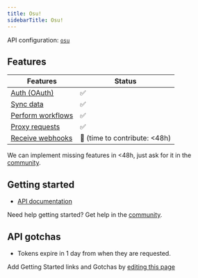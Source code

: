 ```yaml
---
title: Osu!
sidebarTitle: Osu!
---
```


API configuration: [`osu`](https://terapi.dev/providers.yaml)

## Features

| Features | Status |
| - | - |
| [Auth (OAuth)](/integrate/guides/authorize-an-api) | ✅ |
| [Sync data](/integrate/guides/sync-data-from-an-api) | ✅ |
| [Perform workflows](/integrate/guides/perform-workflows-with-an-api) | ✅ |
| [Proxy requests](/integrate/guides/proxy-requests-to-an-api) | ✅ |
| [Receive webhooks](/integrate/guides/receive-webhooks-from-an-api) | 🚫 (time to contribute: &lt;48h) |

<Tip>We can implement missing features in &lt;48h, just ask for it in the [community](https://terapi.dev/slack).</Tip>

## Getting started

-   [API documentation](https://docs.ppy.sh)

<Tip>Need help getting started? Get help in the [community](https://terapi.dev/slack).</Tip>

## API gotchas

-   Tokens expire in 1 day from when they are requested.

<Note>Add Getting Started links and Gotchas by [editing this page](https://github.com/terapihq/terapi/tree/master/docs-v2/integrations/all/osu.mdx)</Note>
